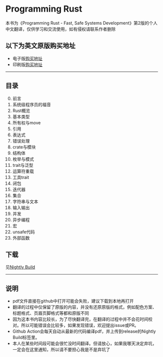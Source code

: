 # Programming Rust

本书为《Programming Rust - Fast, Safe Systems Development》第2版的个人中文翻译，仅供学习和交流使用，如有侵权请联系作者删除

## 以下为英文原版购买地址

* 电子版[购买地址](https://www.amazon.com/-/zh/dp-B0979PWD4Z/dp/B0979PWD4Z/ref=mt_other?_encoding=UTF8&me=&qid=)
* 印刷版[购买地址](https://www.amazon.com/-/zh/dp-1492052590/dp/1492052590/ref=mt_other?_encoding=UTF8&me=&qid=)

---

## 目录

0. 前言
1. 系统级程序员的福音
2. Rust概览
3. 基本类型
4. 所有权与move
5. 引用
6. 表达式
7. 错误处理
8. crate与模块
9. 结构体
10. 枚举与模式
11. trait与泛型
12. 运算符重载
13. 工具trait
14. 闭包
15. 迭代器
16. 集合
17. 字符串与文本
18. 输入输出
19. 并发
20. 异步编程
21. 宏
22. unsafe代码
23. 外部函数

## 下载

见[Nightly Build](https://github.com/MeouSker77/ProgrammingRust/releases/tag/v0.99)

---

## 说明

- pdf文件直接在github中打开可能会失败，建议下载到本地再打开
- 翻译的过程中仅保留了原版的内容，并没有还原原版的格式，例如配色方案、标题格式、页眉页脚格式等都和原版不同
- 因为这本书内容比较长，为了尽快翻译完，在翻译的过程中并不会花时间校对。所以可能错误会比较多，如果发现错误，欢迎提出issue或PR。
- Github Action会每天自动从最新的代码编译pdf，并上传到release的Nightly Build标签里。
- 本人在某些时间段可能会很忙没时间翻译。但请放心，如果我哪天决定弃坑，一定会在这里通知，所以请不要担心我是不是弃坑了
